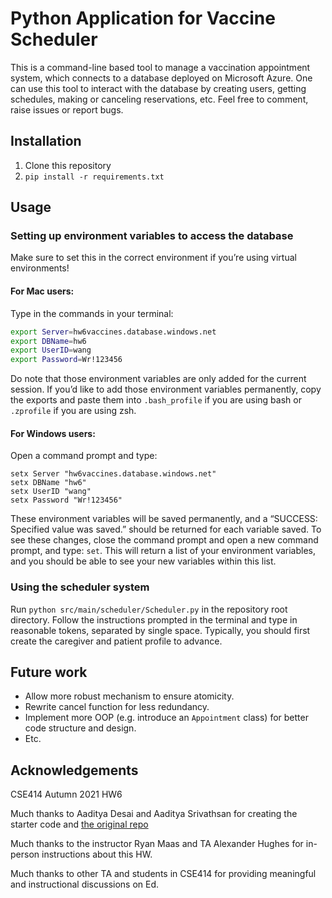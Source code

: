 # Python Application for Vaccine Scheduler

This is a command-line based tool to manage a vaccination appointment system, which connects to a database deployed on Microsoft Azure. One can use this tool to interact with the database by creating users, getting schedules, making or canceling reservations, etc. Feel free to comment, raise issues or report bugs.

## Installation

1. Clone this repository
2. `pip install -r requirements.txt`

## Usage

### Setting up environment variables to access the database

Make sure to set this in the correct environment if you’re using virtual environments!

#### For Mac users:

Type in the commands in your terminal:

```bash
export Server=hw6vaccines.database.windows.net
export DBName=hw6
export UserID=wang
export Password=Wr!123456
```

Do note that those environment variables are only added for the current session. If you’d like to add those environment variables permanently, copy the exports and paste them into `.bash_profile` if you are using bash or `.zprofile` if you are using zsh.

#### For Windows users:

Open a command prompt and type:

```
setx Server "hw6vaccines.database.windows.net"
setx DBName "hw6"
setx UserID "wang"
setx Password "Wr!123456"
```

These environment variables will be saved permanently, and a “SUCCESS: Specified value was saved.” should be returned for each variable saved. To see these changes, close the command prompt and open a new command prompt, and type: `set`. This will return a list of your environment variables, and you should be able to see your new variables within this list.

### Using the scheduler system

Run `python src/main/scheduler/Scheduler.py` in the repository root directory. Follow the instructions prompted in the terminal and type in reasonable tokens, separated by single space. Typically, you should first create the caregiver and patient profile to advance.

## Future work

- Allow more robust mechanism to ensure atomicity.
- Rewrite cancel function for less redundancy.
- Implement more OOP (e.g. introduce an `Appointment` class) for better code structure and design.
- Etc.

## Acknowledgements

CSE414 Autumn 2021 HW6

Much thanks to Aaditya Desai and Aaditya Srivathsan for creating the starter code and [the original repo](https://github.com/aaditya1004/vaccine-scheduler-python) 

Much thanks to the instructor Ryan Maas and TA Alexander Hughes for in-person instructions about this HW.

Much thanks to other TA and students in CSE414 for providing meaningful and instructional discussions on Ed.
